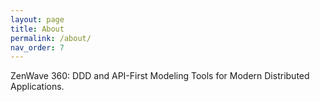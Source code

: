 ```yaml
---
layout: page
title: About
permalink: /about/
nav_order: 7
---
```


ZenWave 360: DDD and API-First Modeling Tools for Modern Distributed Applications.